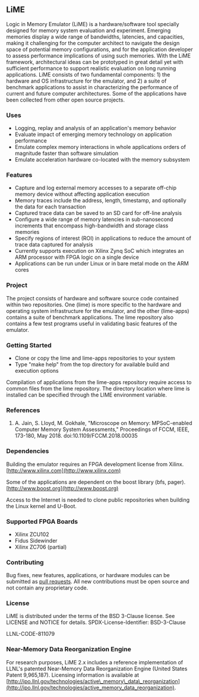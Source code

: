 ## LiME
Logic in Memory Emulator (LiME) is a hardware/software tool specially designed for memory system evaluation and experiment. Emerging memories display a wide range of bandwidths, latencies, and capacities, making it challenging for the computer architect to navigate the design space of potential memory configurations, and for the application developer to assess performance implications of using such memories. With the LiME framework, architectural ideas can be prototyped in great detail yet with sufficient performance to support realistic evaluation on long running applications. LiME consists of two fundamental components: 1) the hardware and OS infrastructure for the emulator, and 2) a suite of benchmark applications to assist in characterizing the performance of current and future computer architectures. Some of the applications have been collected from other open source projects.

### Uses
- Logging, replay and analysis of an application's memory behavior
- Evaluate impact of emerging memory technology on application performance
- Emulate complex memory interactions in whole applications orders of magnitude faster than software simulation
- Emulate acceleration hardware co-located with the memory subsystem

### Features
- Capture and log external memory accesses to a separate off-chip memory device without affecting application execution
- Memory traces include the address, length, timestamp, and optionally the data for each transaction
- Captured trace data can be saved to an SD card for off-line analysis
- Configure a wide range of memory latencies in sub-nanosecond increments that encompass high-bandwidth and storage class memories
- Specify regions of interest (ROI) in applications to reduce the amount of trace data captured for analysis
- Currently supports execution on Xilinx Zynq SoC which integrates an ARM processor with FPGA logic on a single device
- Applications can be run under Linux or in bare metal mode on the ARM cores

### Project
The project consists of hardware and software source code contained within two repositories. One (lime) is more specific to the hardware and operating system infrastructure for the emulator, and the other (lime-apps) contains a suite of benchmark applications. The lime repository also contains a few test programs useful in validating basic features of the emulator.

### Getting Started
- Clone or copy the lime and lime-apps repositories to your system
- Type "make help" from the top directory for available build and execution options

Compilation of applications from the lime-apps repository require access to common files from the lime repository. The directory location where lime is installed can be specified through the LIME environment variable.

### References
1. A. Jain, S. Lloyd, M. Gokhale, "Microscope on Memory: MPSoC-enabled Computer Memory System Assessments," Proceedings of FCCM, IEEE, 173-180, May 2018. doi:10.1109/FCCM.2018.00035

### Dependencies
Building the emulator requires an FPGA development license from Xilinx.
[http://www.xilinx.com](http://www.xilinx.com)

Some of the applications are dependent on the boost library (bfs, pager).
[http://www.boost.org](http://www.boost.org)

Access to the Internet is needed to clone public repositories when building the Linux kernel and U-Boot.

### Supported FPGA Boards
- Xilinx ZCU102
- Fidus Sidewinder
- Xilinx ZC706 (partial)

### Contributing
Bug fixes, new features, applications, or hardware modules can be submitted as [pull requests](http://help.github.com/articles/using-pull-requests/).
All new contributions must be open source and not contain any proprietary code.

### License
LiME is distributed under the terms of the BSD 3-Clause license.
See LICENSE and NOTICE for details.
SPDX-License-Identifier: BSD-3-Clause

LLNL-CODE-811079

### Near-Memory Data Reorganization Engine

For research purposes, LiME 2.x includes a reference implementation of LLNL's patented Near-Memory Data Reorganization Engine (United States Patent 9,965,187). Licensing information is available at [http://ipo.llnl.gov/technologies/active\_memory\_data\_reorganization](http://ipo.llnl.gov/technologies/active_memory_data_reorganization).
